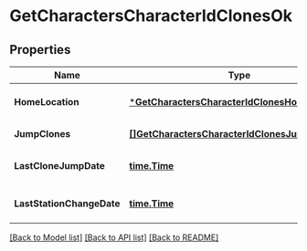 # GetCharactersCharacterIdClonesOk

## Properties
Name | Type | Description | Notes
------------ | ------------- | ------------- | -------------
**HomeLocation** | [***GetCharactersCharacterIdClonesHomeLocation**](get_characters_character_id_clones_home_location.md) |  | [optional] [default to null]
**JumpClones** | [**[]GetCharactersCharacterIdClonesJumpClone**](get_characters_character_id_clones_jump_clone.md) | jump_clones array | [default to null]
**LastCloneJumpDate** | [**time.Time**](time.Time.md) | last_clone_jump_date string | [optional] [default to null]
**LastStationChangeDate** | [**time.Time**](time.Time.md) | last_station_change_date string | [optional] [default to null]

[[Back to Model list]](../README.md#documentation-for-models) [[Back to API list]](../README.md#documentation-for-api-endpoints) [[Back to README]](../README.md)

